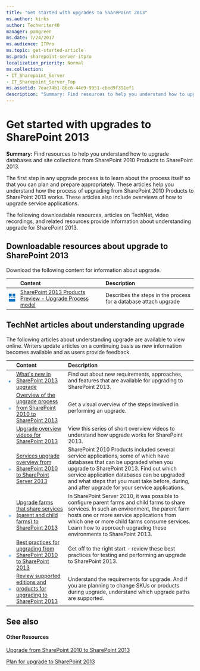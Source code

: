 ```yaml
---
title: "Get started with upgrades to SharePoint 2013"
ms.author: kirks
author: Techwriter40
manager: pamgreen
ms.date: 7/24/2017
ms.audience: ITPro
ms.topic: get-started-article
ms.prod: sharepoint-server-itpro
localization_priority: Normal
ms.collection:
- IT_Sharepoint_Server
- IT_Sharepoint_Server_Top
ms.assetid: 7eac74b1-8bc6-44e9-9951-cbed9f391ef1
description: "Summary: Find resources to help you understand how to upgrade databases and site collections from SharePoint 2010 Products to SharePoint 2013."
---
```


# Get started with upgrades to SharePoint 2013

 **Summary:** Find resources to help you understand how to upgrade databases and site collections from SharePoint 2010 Products to SharePoint 2013. 
  
The first step in any upgrade process is to learn about the process itself so that you can plan and prepare appropriately. These articles help you understand how the process of upgrading from SharePoint 2010 Products to SharePoint 2013 works. These articles also include overviews of how to upgrade service applications.
  
The following downloadable resources, articles on TechNet, video recordings, and related resources provide information about understanding upgrade for SharePoint 2013.
  
## Downloadable resources about upgrade to SharePoint 2013

Download the following content for information about upgrade.
  
||**Content**|**Description**|
|:-----|:-----|:-----|
|![Architecture icon](../media/mod_icon_architectureDiagrams_S.png)|[SharePoint 2013 Products Preview - Upgrade Process model](https://go.microsoft.com/fwlink/?LinkId=255047) <br/> |Describes the steps in the process for a database attach upgrade  <br/> |
   
## TechNet articles about understanding upgrade

The following articles about understanding upgrade are available to view online. Writers update articles on a continuing basis as new information becomes available and as users provide feedback.
  
||**Content**|**Description**|
|:-----|:-----|:-----|
|![What's new icon (box)](../media/mod_icon_whatsNew_1_M.png)|[What's new in SharePoint 2013 upgrade](http://technet.microsoft.com/library/e5362d08-06a2-448f-9b4e-8c459d4583bf%28Office.14%29.aspx) <br/> |Find out about new requirements, approaches, and features that are available for upgrading to SharePoint 2013.  <br/> |
|![Building blocks](../media/mod_icon_buildingblock_M.png)|[Overview of the upgrade process from SharePoint 2010 to SharePoint 2013](overview-of-the-upgrade-process-from-sharepoint-2010-to-sharepoint-2013.md) <br/> |Get a visual overview of the steps involved in performing an upgrade.  <br/> |
||[Upgrade overview videos for SharePoint 2013](http://technet.microsoft.com/library/5b4d9ed6-60c6-4d6c-b87a-ffb646546449%28Office.14%29.aspx) <br/> |View this series of short overview videos to understand how upgrade works for SharePoint 2013.  <br/> |
|![Building blocks](../media/mod_icon_buildingblock_M.png)|[Services upgrade overview from SharePoint 2010 to SharePoint Server 2013](services-upgrade-overview-from-sharepoint-2010-to-sharepoint-server-2013.md) <br/> |SharePoint 2010 Products included several service applications, some of which have databases that can be upgraded when you upgrade to SharePoint 2013. Find out which service application databases can be upgraded and what steps that you must take before, during, and after upgrade for your service applications.  <br/> |
|![Building blocks](../media/mod_icon_buildingblock_M.png)|[Upgrade farms that share services (parent and child farms) to SharePoint 2013](http://technet.microsoft.com/library/a44147be-3658-4bf0-ae39-0fca0794c01b%28Office.14%29.aspx) <br/> |In SharePoint Server 2010, it was possible to configure parent farms and child farms to share services. In such an environment, the parent farm hosts one or more service applications from which one or more child farms consume services. Learn how to approach upgrading these environments to SharePoint 2013.  <br/> |
|![Building blocks](../media/mod_icon_buildingblock_M.png)|[Best practices for upgrading from SharePoint 2010 to SharePoint 2013](best-practices-for-upgrading-from-sharepoint-2010-to-sharepoint-2013.md) <br/> |Get off to the right start - review these best practices for testing and performing an upgrade to SharePoint 2013.  <br/> |
|![Building blocks](../media/mod_icon_buildingblock_M.png)|[Review supported editions and products for upgrading to SharePoint 2013](http://technet.microsoft.com/library/640f8ea9-33bd-450c-814a-7462696e8342%28Office.14%29.aspx) <br/> |Understand the requirements for upgrade. And if you are planning to change SKUs or products during upgrade, understand which upgrade paths are supported.  <br/> |
   
## See also

#### Other Resources

[Upgrade from SharePoint 2010 to SharePoint 2013](upgrade-from-sharepoint-2010-to-sharepoint-2013.md)
  
[Plan for upgrade to SharePoint 2013](http://technet.microsoft.com/library/83079d8c-c64d-40b8-80c6-bab3c8bd44f6%28Office.14%29.aspx)

